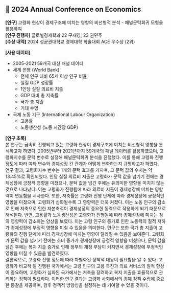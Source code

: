 ## 🥈 2024 Annual Conference on Economics

**[연구]** 고령화 현상이 경제구조에 미치는 영향의 비선형적 분석 - 패널문턱회귀 모형을 활용하여 \
**[연구 진행자]** 글로벌경제학과 22 구재영, 23 권민주 \
**[수상 내역]** 2024 성균관대학교 경제대학 학술대회 ACE 우수상 (2위)

**[사용 데이터]**
- 2005-2021 59개국 대상 패널 데이터
- 세계 은행 (World Bank)
  -  전체 인구 대비 65세 이상 인구 비율
  -  실질 GDP 성장률
  -  1인당 실질 의료비 지출
  -  GDP 대비 총 저축률
  -  국가 총 지출
  -  기대 수명
- 국제 노동 기구 (International Labour Organization)
  - 고용률
  - 노동생산성 (노동 시간당 GDP)

**[연구 초록]** \
본 연구는 급속히 진행되고 있는 고령화 현상이 경제구조에 미치는 비선형적 영향을 분석하고자 하였다. 2005년부터 2021년까지 59개국의 패널 데이터를 활용하였으며, 고령화지수를 문턱 변수로 설정해 패널문턱회귀 분석을 진행했다. 이를 통해 고령화 진행 정도에 따라 여타 변수와 경제성장 간 관계가 어떻게 변화하는지 규명하고자 하였다. \
연구 결과, 고령화지수 변수는 1개의 문턱 효과를 가지며, 그 문턱 값의 수치는 약 13.45%로 확인되었다. 인당 실질 의료비 지출은 고령화가 문턱 값을 넘기기 전에는 경제성장에 긍정적 영향을 미쳤으나, 문턱 값을 넘긴 후에는 유의미한 영향을 미치지 않는 것으로 나타났다. 이는 고령화가 진행됨에 따라 의료비 지출이 경제성장에 미치는 영향력이 변동함을 시사한다. 또한, 저축률은 고령화 진행 단계에 따라 경제성장에 긍정적인 영향을 미쳤으며, 고령화가 심화될수록 그 영향력은 더욱 커졌다. 이는 노동 인구의 감소로 인해 저축으로 인한 자본축적이 경제성장의 중요한 동력으로 작용하게 되기 때문으로 해석된다. 반면, 고용률과 노동생산성은 고령화가 진행됨에 따라 경제성장에 미치는 정의 영향력이 감소하는 양상을 보였다. 이는 고령 인구의 증가로 인한 노동력의 질적 저하가 경제성장에 부정적 영향을 미칠 수 있음을 의미한다. 연구는 또한 국가 총 지출이 고령화의 진행 단계에 따라 경제성장에 미치는 영향이 달라질 수 있음을 보여준다. 고령화가 문턱 값을 넘기기 전에는 소비 증가가 경제성장에 긍정적 영향을 미쳤으나, 문턱 값을 넘긴 후에는 복지 지출 증가로 인해 정부의 재정 부담이 커지면서 경제성장에 부정적인 영향을 미칠 수 있음을 발견하였다. \
결론적으로, 고령화 진행 정도에 따라 차별화된 정책적 대응이 필요함을 알 수 있다. 고령화가 비교적 덜 진행된 국가에서는 고령 인구의 고용 촉진과 의료 서비스의 질적 향상이 중요하며, 고령화가 심화된 국가에서는 저축을 장려하고 복지 지출을 효율적으로 관리하는 정책이 필요하다. 이러한 연구 결과는 고령화 사회에서의 경제 정책 수립에 중요한 통찰을 제공하며, 향후 정책적 방향성을 설정하는 데 기여할 수 있을 것이다.
